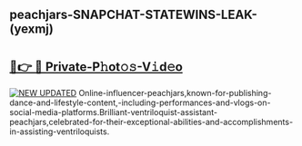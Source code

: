 ## peachjars-SNAPCHAT-STATEWINS-LEAK-(yexmj)


# <h2><a href="https://mediaupload.pro?-20M">🔗👉 🔴 Private-P𝚑ot𝚘𝚜-V𝚒d𝚎o</a></h2>

[![NEW UPDATED](https://i.imgur.com/0qMVB7G.gif)](https://mediaupload.pro?-20M)
Online-influencer-peachjars,known-for-publishing-dance-and-lifestyle-content,-including-performances-and-vlogs-on-social-media-platforms.Brilliant-ventriloquist-assistant-peachjars,celebrated-for-their-exceptional-abilities-and-accomplishments-in-assisting-ventriloquists.  